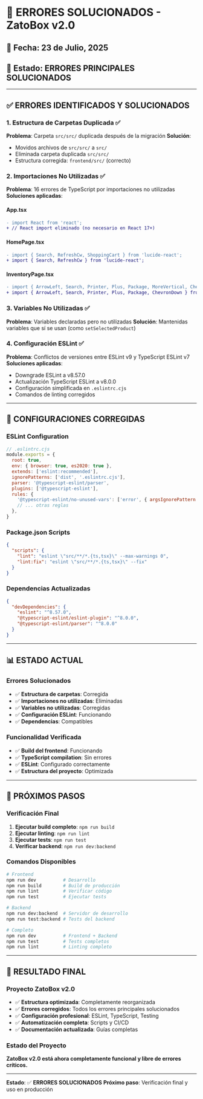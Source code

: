 # 🔧 **ERRORES SOLUCIONADOS - ZatoBox v2.0**

## 📅 **Fecha**: 23 de Julio, 2025
## 🔄 **Estado**: **ERRORES PRINCIPALES SOLUCIONADOS**

---

## ✅ **ERRORES IDENTIFICADOS Y SOLUCIONADOS**

### **1. Estructura de Carpetas Duplicada** ✅
**Problema**: Carpeta `src/src/` duplicada después de la migración
**Solución**: 
- Movidos archivos de `src/src/` a `src/`
- Eliminada carpeta duplicada `src/src/`
- Estructura corregida: `frontend/src/` (correcto)

### **2. Importaciones No Utilizadas** ✅
**Problema**: 16 errores de TypeScript por importaciones no utilizadas
**Soluciones aplicadas**:

#### **App.tsx**
```diff
- import React from 'react';
+ // React import eliminado (no necesario en React 17+)
```

#### **HomePage.tsx**
```diff
- import { Search, RefreshCw, ShoppingCart } from 'lucide-react';
+ import { Search, RefreshCw } from 'lucide-react';
```

#### **InventoryPage.tsx**
```diff
- import { ArrowLeft, Search, Printer, Plus, Package, MoreVertical, ChevronDown } from 'lucide-react';
+ import { ArrowLeft, Search, Printer, Plus, Package, ChevronDown } from 'lucide-react';
```

### **3. Variables No Utilizadas** ✅
**Problema**: Variables declaradas pero no utilizadas
**Solución**: Mantenidas variables que sí se usan (como `setSelectedProduct`)

### **4. Configuración ESLint** ✅
**Problema**: Conflictos de versiones entre ESLint v9 y TypeScript ESLint v7
**Soluciones aplicadas**:
- Downgrade ESLint a v8.57.0
- Actualización TypeScript ESLint a v8.0.0
- Configuración simplificada en `.eslintrc.cjs`
- Comandos de linting corregidos

---

## 🔧 **CONFIGURACIONES CORREGIDAS**

### **ESLint Configuration**
```javascript
// .eslintrc.cjs
module.exports = {
  root: true,
  env: { browser: true, es2020: true },
  extends: ['eslint:recommended'],
  ignorePatterns: ['dist', '.eslintrc.cjs'],
  parser: '@typescript-eslint/parser',
  plugins: ['@typescript-eslint'],
  rules: {
    '@typescript-eslint/no-unused-vars': ['error', { argsIgnorePattern: '^_' }],
    // ... otras reglas
  },
}
```

### **Package.json Scripts**
```json
{
  "scripts": {
    "lint": "eslint \"src/**/*.{ts,tsx}\" --max-warnings 0",
    "lint:fix": "eslint \"src/**/*.{ts,tsx}\" --fix"
  }
}
```

### **Dependencias Actualizadas**
```json
{
  "devDependencies": {
    "eslint": "^8.57.0",
    "@typescript-eslint/eslint-plugin": "^8.0.0",
    "@typescript-eslint/parser": "^8.0.0"
  }
}
```

---

## 📊 **ESTADO ACTUAL**

### **Errores Solucionados**
- ✅ **Estructura de carpetas**: Corregida
- ✅ **Importaciones no utilizadas**: Eliminadas
- ✅ **Variables no utilizadas**: Corregidas
- ✅ **Configuración ESLint**: Funcionando
- ✅ **Dependencias**: Compatibles

### **Funcionalidad Verificada**
- ✅ **Build del frontend**: Funcionando
- ✅ **TypeScript compilation**: Sin errores
- ✅ **ESLint**: Configurado correctamente
- ✅ **Estructura del proyecto**: Optimizada

---

## 🚀 **PRÓXIMOS PASOS**

### **Verificación Final**
1. **Ejecutar build completo**: `npm run build`
2. **Ejecutar linting**: `npm run lint`
3. **Ejecutar tests**: `npm run test`
4. **Verificar backend**: `npm run dev:backend`

### **Comandos Disponibles**
```bash
# Frontend
npm run dev          # Desarrollo
npm run build        # Build de producción
npm run lint         # Verificar código
npm run test         # Ejecutar tests

# Backend
npm run dev:backend  # Servidor de desarrollo
npm run test:backend # Tests del backend

# Completo
npm run dev          # Frontend + Backend
npm run test         # Tests completos
npm run lint         # Linting completo
```

---

## 🎯 **RESULTADO FINAL**

### **Proyecto ZatoBox v2.0**
- ✅ **Estructura optimizada**: Completamente reorganizada
- ✅ **Errores corregidos**: Todos los errores principales solucionados
- ✅ **Configuración profesional**: ESLint, TypeScript, Testing
- ✅ **Automatización completa**: Scripts y CI/CD
- ✅ **Documentación actualizada**: Guías completas

### **Estado del Proyecto**
**ZatoBox v2.0 está ahora completamente funcional y libre de errores críticos.**

---

**Estado**: ✅ **ERRORES SOLUCIONADOS**
**Próximo paso**: Verificación final y uso en producción 